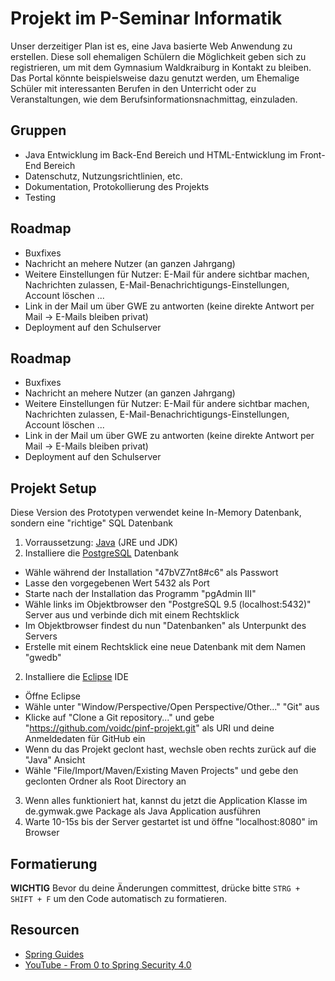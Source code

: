 # Projekt im P-Seminar Informatik

Unser derzeitiger Plan ist es, eine Java basierte Web Anwendung zu erstellen. Diese soll ehemaligen Schülern die Möglichkeit geben sich zu registrieren, um mit dem Gymnasium Waldkraiburg in Kontakt zu bleiben. Das Portal könnte beispielsweise dazu genutzt werden, um Ehemalige Schüler mit interessanten Berufen in den Unterricht oder zu Veranstaltungen, wie dem Berufsinformationsnachmittag, einzuladen.

## Gruppen
- Java Entwicklung im Back-End Bereich und HTML-Entwicklung im Front-End Bereich
- Datenschutz, Nutzungsrichtlinien, etc.
- Dokumentation, Protokollierung des Projekts
- Testing

## Roadmap
- Buxfixes
- Nachricht an mehere Nutzer (an ganzen Jahrgang)
- Weitere Einstellungen für Nutzer: E-Mail für andere sichtbar machen, Nachrichten zulassen, E-Mail-Benachrichtigungs-Einstellungen, Account löschen ...
- Link in der Mail um über GWE zu antworten (keine direkte Antwort per Mail -> E-Mails bleiben privat)
- Deployment auf den Schulserver

## Roadmap
- Buxfixes
- Nachricht an mehere Nutzer (an ganzen Jahrgang)
- Weitere Einstellungen für Nutzer: E-Mail für andere sichtbar machen, Nachrichten zulassen, E-Mail-Benachrichtigungs-Einstellungen, Account löschen ...
- Link in der Mail um über GWE zu antworten (keine direkte Antwort per Mail -> E-Mails bleiben privat)
- Deployment auf den Schulserver

## Projekt Setup
Diese Version des Prototypen verwendet keine In-Memory Datenbank, sondern eine "richtige" SQL Datenbank

1. Vorraussetzung: [Java](http://www.oracle.com/technetwork/java/javase/downloads/index.html) (JRE und JDK)
3. Installiere die [PostgreSQL](http://www.enterprisedb.com/products-services-training/pgdownload#windows) Datenbank
  - Wähle während der Installation "47bVZ7nt8#c6" als Passwort
  - Lasse den vorgegebenen Wert 5432 als Port
  - Starte nach der Installation das Programm "pgAdmin III"
  - Wähle links im Objektbrowser den "PostgreSQL 9.5 (localhost:5432)" Server aus und verbinde dich mit einem Rechtsklick
  - Im Objektbrowser findest du nun "Datenbanken" als Unterpunkt des Servers
  - Erstelle mit einem Rechtsklick eine neue Datenbank mit dem Namen "gwedb"
2. Installiere die [Eclipse](https://www.eclipse.org/downloads/) IDE
  - Öffne Eclipse
  - Wähle unter "Window/Perspective/Open Perspective/Other..." "Git" aus
  - Klicke auf "Clone a Git repository..." und gebe "https://github.com/voidc/pinf-projekt.git" als URI und deine Anmeldedaten für GitHub ein
  - Wenn du das Projekt geclont hast, wechsle oben rechts zurück auf die "Java" Ansicht
  - Wähle "File/Import/Maven/Existing Maven Projects" und gebe den geclonten Ordner als Root Directory an
3. Wenn alles funktioniert hat, kannst du jetzt die Application Klasse im de.gymwak.gwe Package als Java Application ausführen
4. Warte 10-15s bis der Server gestartet ist und öffne "localhost:8080" im Browser

## Formatierung
**WICHTIG** Bevor du deine Änderungen committest, drücke bitte `STRG + SHIFT + F` um den Code automatisch zu formatieren.

## Resourcen
- [Spring Guides](https://spring.io/guides)
- [YouTube - From 0 to Spring Security 4.0](https://www.youtube.com/watch?v=TjlDbIIJBi8)
